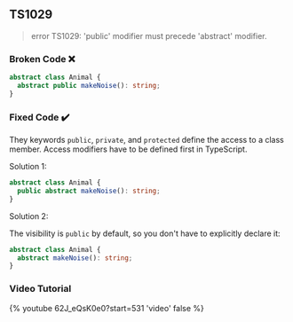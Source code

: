 ## TS1029

> error TS1029: 'public' modifier must precede 'abstract' modifier.

### Broken Code ❌

<!-- prettier-ignore-start -->
```ts
abstract class Animal {
  abstract public makeNoise(): string;
}
```
<!-- prettier-ignore-end -->

### Fixed Code ✔️

They keywords `public`, `private`, and `protected` define the access to a class member. Access modifiers have to be defined first in TypeScript.

Solution 1:

<!-- prettier-ignore-start -->
```ts
abstract class Animal {
  public abstract makeNoise(): string;
}
```
<!-- prettier-ignore-end -->

Solution 2:

The visibility is `public` by default, so you don't have to explicitly declare it:

<!-- prettier-ignore-start -->
```ts
abstract class Animal {
  abstract makeNoise(): string;
}
```
<!-- prettier-ignore-end -->

### Video Tutorial

{% youtube 62J_eQsK0e0?start=531 'video' false %}
